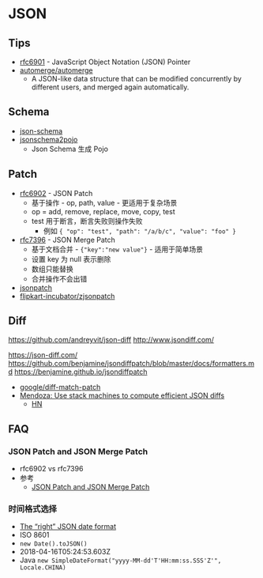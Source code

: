 # JSON

## Tips
* [rfc6901](https://tools.ietf.org/html/rfc6901) - JavaScript Object Notation (JSON) Pointer
* [automerge/automerge](https://github.com/automerge/automerge)
  * A JSON-like data structure that can be modified concurrently by different users, and merged again automatically.

## Schema
* [json-schema](http://json-schema.org/)
* [jsonschema2pojo](http://www.jsonschema2pojo.org/)
  * Json Schema 生成 Pojo

## Patch
* [rfc6902](https://tools.ietf.org/html/rfc6902) - JSON Patch
  * 基于操作 - op, path, value - 更适用于复杂场景
  * op = add, remove, replace, move, copy, test
  * test 用于断言，断言失败则操作失败
    * 例如 `{ "op": "test", "path": "/a/b/c", "value": "foo" }`
* [rfc7396](https://tools.ietf.org/html/rfc7396) - JSON Merge Patch
  * 基于文档合并 - `{"key":"new value"}` - 适用于简单场景
  * 设置 key 为 null 表示删除
  * 数组只能替换
  * 合并操作不会出错
* [jsonpatch](http://jsonpatch.com/)
* [flipkart-incubator/zjsonpatch](https://github.com/flipkart-incubator/zjsonpatch)

## Diff
https://github.com/andreyvit/json-diff
http://www.jsondiff.com/

https://json-diff.com/
https://github.com/benjamine/jsondiffpatch/blob/master/docs/formatters.md
https://benjamine.github.io/jsondiffpatch

* [google/diff-match-patch](https://github.com/google/diff-match-patch)
* [Mendoza: Use stack machines to compute efficient JSON diffs](https://www.sanity.io/blog/mendoza)
  * [HN](https://news.ycombinator.com/item?id=24943775)

## FAQ
### JSON Patch and JSON Merge Patch
* rfc6902 vs rfc7396
* 参考
  * [JSON Patch and JSON Merge Patch](https://erosb.github.io/post/json-patch-vs-merge-patch/)

### 时间格式选择

* [The “right” JSON date format](https://stackoverflow.com/q/10286204/1870054)
* ISO 8601
* `new Date().toJSON()`
* 2018-04-16T05:24:53.603Z
* Java `new SimpleDateFormat("yyyy-MM-dd'T'HH:mm:ss.SSS'Z'", Locale.CHINA)`

